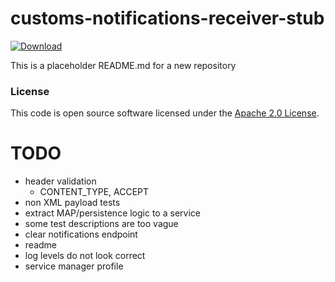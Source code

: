
# customs-notifications-receiver-stub

 [ ![Download](https://api.bintray.com/packages/hmrc/releases/customs-notifications-receiver-stub/images/download.svg) ](https://bintray.com/hmrc/releases/customs-notifications-receiver-stub/_latestVersion)

This is a placeholder README.md for a new repository

### License

This code is open source software licensed under the [Apache 2.0 License]("http://www.apache.org/licenses/LICENSE-2.0.html").

# TODO

- header validation
  - CONTENT_TYPE, ACCEPT  
- non XML payload tests
- extract MAP/persistence logic to a service
- some test descriptions are too vague
- clear notifications endpoint
- readme
- log levels do not look correct
- service manager profile

